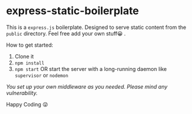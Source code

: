 # express-static-boilerplate

This is a `express.js` boilerplate. Designed to serve static content from the `public` directory. Feel free add your own stuff😀 .

How to get started:

1. Clone it
2. `npm install`
3. `npm start` OR start the server with a long-running daemon like `supervisor` or `nodemon`

*You set up your own middleware as you needed. Please mind any vulnerability.*

Happy Coding 😜